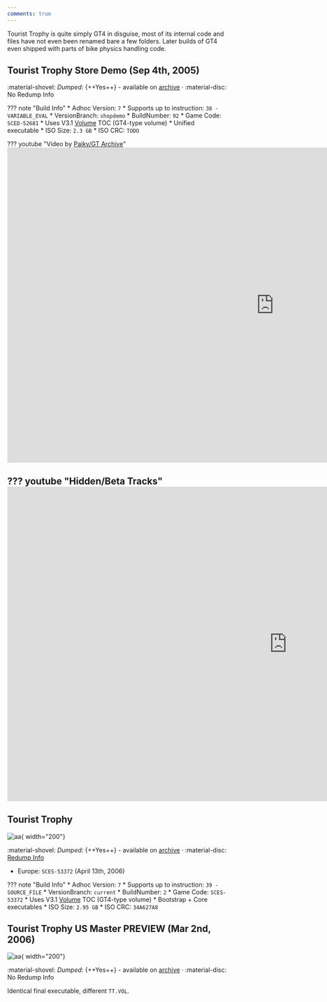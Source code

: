 ```yaml
---
comments: true
---
```



Tourist Trophy is quite simply GT4 in disguise, most of its internal code and files have not even been renamed bare a few folders. Later builds of GT4 even shipped with parts of bike physics handling code.

## Tourist Trophy Store Demo (Sep 4th, 2005)

:material-shovel: *Dumped*: {++Yes++} - available on [archive](https://archive.org/details/tourist-trophy-demo-ntsc-j-pcpx-96660) · :material-disc: No Redump Info

??? note "Build Info"
    * Adhoc Version: `7`
    * Supports up to instruction: `38 - VARIABLE_EVAL`
    * VersionBranch: `shopdemo`
    * BuildNumber: `92`
    * Game Code: `SCED-52681`
    * Uses V3.1 [Volume](../concepts/volume.md) TOC (GT4-type volume)
    * Unified executable
    * ISO Size: `2.3 GB`
    * ISO CRC: `TODO`

??? youtube "Video by [Paiky/GT Archive](https://www.youtube.com/@GTArchivePaiky)"
    <iframe width="1220" height="721" src="https://www.youtube.com/embed/rWZlVnH5rdg" title="Tourist Trophy Store Demo | PCPX-96660 | Sep 4, 2005" frameborder="0" allow="accelerometer; autoplay; clipboard-write; encrypted-media; gyroscope; picture-in-picture; web-share" allowfullscreen></iframe>

??? youtube "Hidden/Beta Tracks"
    <iframe width="1280" height="720" src="https://www.youtube.com/embed/ybJLyw42V5w" title="Hidden/Beta Content | Tourist Trophy Store Demo | PCPX-96660" frameborder="0" allow="accelerometer; autoplay; clipboard-write; encrypted-media; gyroscope; picture-in-picture; web-share" allowfullscreen></iframe>
---

## Tourist Trophy

![aa](https://www.gran-turismo.com/images/c/i15iATegJ5Fbr.jpg){ width="200"}

:material-shovel: *Dumped*: {++Yes++} - available on [archive](https://archive.org/details/tourist-trophy-demo-ntsc-j-pcpx-96660) · :material-disc: [Redump Info](http://redump.org/disc/944/)

* Europe: `SCES-53372` (April 13th, 2006)

??? note "Build Info"
    * Adhoc Version: `7`
    * Supports up to instruction: `39 - SOURCE_FILE`
    * VersionBranch: `current`
    * BuildNumber: `2`
    * Game Code: `SCES-53372`
    * Uses V3.1 [Volume](../concepts/volume.md) TOC (GT4-type volume)
    * Bootstrap + Core executables
    * ISO Size: `2.95 GB`
    * ISO CRC: `34A627A8`

## Tourist Trophy US Master PREVIEW (Mar 2nd, 2006)

![aa](../images/covers/tt_usmaster.jpg){ width="200"}

:material-shovel: *Dumped*: {++Yes++} - available on [archive](https://archive.org/details/tourist-trophy-usm-mar22006) · :material-disc: No Redump Info

Identical final executable, different `TT.VOL`.